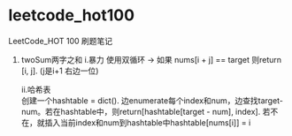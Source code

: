 # leetcode_hot100
 LeetCode_HOT 100 刷题笔记

1. twoSum两字之和
    i.暴力
        使用双循环 -> 如果 nums[i + j] == target 则return [i, j].  (j是i+1 右边一位)

    ii.哈希表  
        创建一个hashtable = dict().  边enumerate每个index和num，边查找target-num。若在hashtable中，则return[hashtable[target - num], index]. 若不在，就插入当前index和num到hashtable中hashtable[nums[i]] = i
        
